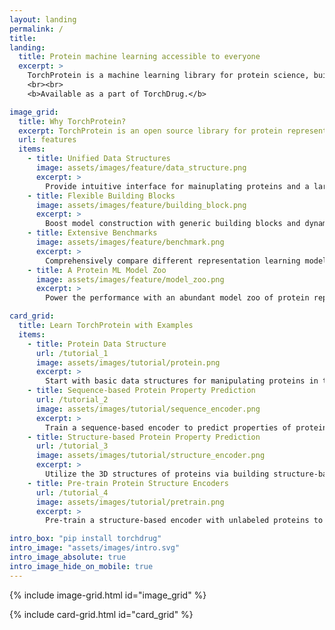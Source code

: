 ```yaml
---
layout: landing
permalink: /
title:
landing:
  title: Protein machine learning accessible to everyone
  excerpt: > 
    TorchProtein is a machine learning library for protein science, built on top of TorchDrug. It provides representation learning models for both protein sequences and structures, as well as fundamental protein tasks like function prediction, structure prediction. Taking the advantage of TorchDrug, it is also easy to reuse abundant models from small molecules for proteins, or solve protein-molecule tasks such as binding affinity prediction.
    <br><br>
    <b>Available as a part of TorchDrug.</b>

image_grid:
  title: Why TorchProtein?
  excerpt: TorchProtein is an open source library for protein representation learning. It encapsulates common protein machine learning demands in human-friendly data structures, models and tasks, to ease the process of building applications on proteins.
  url: features
  items:
    - title: Unified Data Structures
      image: assets/images/feature/data_structure.png
      excerpt: >
        Provide intuitive interface for mainuplating proteins and a large collection of common datasets for development.
    - title: Flexible Building Blocks
      image: assets/images/feature/building_block.png
      excerpt: >
        Boost model construction with generic building blocks and dynamic graph construction tailored to proteins.
    - title: Extensive Benchmarks
      image: assets/images/feature/benchmark.png
      excerpt: >
        Comprehensively compare different representation learning models for protein structure and sequence understanding.
    - title: A Protein ML Model Zoo
      image: assets/images/feature/model_zoo.png
      excerpt: >
        Power the performance with an abundant model zoo of protein representation learning models.

card_grid:
  title: Learn TorchProtein with Examples
  items:
    - title: Protein Data Structure
      url: /tutorial_1
      image: assets/images/tutorial/protein.png
      excerpt: >
        Start with basic data structures for manipulating proteins in this beginner tutorial.
    - title: Sequence-based Protein Property Prediction
      url: /tutorial_2
      image: assets/images/tutorial/sequence_encoder.png
      excerpt: >
        Train a sequence-based encoder to predict properties of proteins, like fluoresence and stability.
    - title: Structure-based Protein Property Prediction
      url: /tutorial_3
      image: assets/images/tutorial/structure_encoder.png
      excerpt: >
        Utilize the 3D structures of proteins via building structure-based encoders for property prediction.
    - title: Pre-train Protein Structure Encoders
      url: /tutorial_4
      image: assets/images/tutorial/pretrain.png
      excerpt: >
        Pre-train a structure-based encoder with unlabeled proteins to obtain informative protein representations.

intro_box: "pip install torchdrug"
intro_image: "assets/images/intro.svg"
intro_image_absolute: true
intro_image_hide_on_mobile: true
---
```


{% include image-grid.html id="image_grid" %}

{% include card-grid.html id="card_grid" %}